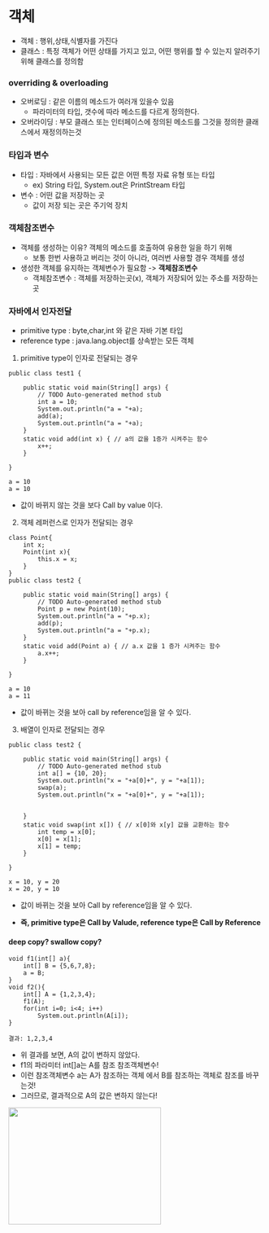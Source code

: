 ﻿# 객체
- 객체 : 행위,상태,식별자를 가진다
- 클래스 : 특정 객체가 어떤 상태를 가지고 있고, 어떤 행위를 할 수 있는지 알려주기 위해 클래스를 정의함

###  overriding & overloading
- 오버로딩 : 같은 이름의 메소드가 여러개 있을수 있음
    - 파라미터의 타입, 갯수에 따라 메소드를 다르게 정의한다.
- 오버라이딩 : 부모 클래스 또는 인터페이스에 정의된 메소드를 그것을 정의한 클래스에서 재정의하는것

### 타입과 변수
- 타입 : 자바에서 사용되는 모든 값은 어떤 특정 자료 유형 또는 타입
    - ex) String 타입, System.out은 PrintStream 타입
- 변수 : 어떤 값을 저장하는 곳
    - 값이 저장 되는 곳은 주기억 장치

### 객체참조변수
- 객체를 생성하는 이유? 객체의 메소드를 호출하여 유용한 일을 하기 위해
    - 보통 한번 사용하고 버리는 것이 아니라, 여러번 사용할 경우 객체를 생성
- 생성한 객체를 유지하는 객체변수가 필요함 -> **객체참조변수**
    - 객체참조변수 : 객체를 저장하는곳(x), 객체가 저장되어 있는 주소를 저장하는곳

### 자바에서 인자전달
- primitive type : byte,char,int 와 같은 자바 기본 타입
- reference type : java.lang.object를 상속받는 모든 객체

1. primitive type이 인자로 전달되는 경우
~~~
public class test1 {
     
    public static void main(String[] args) {
        // TODO Auto-generated method stub
        int a = 10;
        System.out.println("a = "+a);
        add(a);
        System.out.println("a = "+a);
    }
    static void add(int x) { // a의 값을 1증가 시켜주는 함수
        x++;
    }
 
}
~~~
~~~
a = 10
a = 10
~~~

- 값이 바뀌지 않는 것을 보다 Call by value 이다.

2. 객체 레퍼런스로 인자가 전달되는 경우
~~~
class Point{
    int x;
    Point(int x){
        this.x = x;
    }
}
public class test2 {
     
    public static void main(String[] args) {
        // TODO Auto-generated method stub
        Point p = new Point(10);
        System.out.println("a = "+p.x);
        add(p);
        System.out.println("a = "+p.x);
    }
    static void add(Point a) { // a.x 값을 1 증가 시켜주는 함수
        a.x++;
    }
 
}
~~~
~~~
a = 10
a = 11
~~~
- 값이 바뀌는 것을 보아 call by reference임을 알 수 있다.

3. 배열이 인자로 전달되는 경우
~~~
public class test2 {
     
    public static void main(String[] args) {
        // TODO Auto-generated method stub
        int a[] = {10, 20};
        System.out.println("x = "+a[0]+", y = "+a[1]);
        swap(a);
        System.out.println("x = "+a[0]+", y = "+a[1]);
         
         
    }
    static void swap(int x[]) { // x[0]와 x[y] 값을 교환하는 함수
        int temp = x[0];
        x[0] = x[1];
        x[1] = temp;
    }
 
}
~~~
~~~
x = 10, y = 20
x = 20, y = 10
~~~
- 값이 바뀌는 것을 보아 Call by reference임을 알 수 있다.

- **즉, primitive type은 Call by Valude, reference type은 Call by Reference**


#### deep copy? swallow copy?
~~~
void f1(int[] a){
    int[] B = {5,6,7,8};
    a = B;
}
void f2(){
    int[] A = {1,2,3,4};
    f1(A);
    for(int i=0; i<4; i++)
        System.out.println(A[i]);
}
~~~
~~~
결과: 1,2,3,4
~~~

- 위 결과를 보면, A의 값이 변하지 않았다.
- f1의 파라미터 int[]a는 A를 참조 참조객체변수!
- 이런 참조객체변수 a는 A가 참조하는 객체 에서 B를 참조하는 객체로 참조를 바꾸는것!
- 그러므로, 결과적으로 A의 값은 변하지 않는다!

<img width="300" height="230" src="https://user-images.githubusercontent.com/23315291/41354173-3f6c0e84-6f59-11e8-84d0-49ea03fb6128.png">
